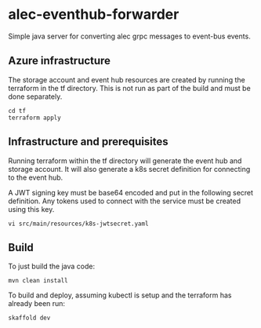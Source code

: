 # alec-eventhub-forwarder

Simple java server for converting alec grpc messages to event-bus events.

## Azure infrastructure

The storage account and event hub resources are created by running the terraform in the tf directory. This is not run as part of the build and must be done separately.

    cd tf
    terraform apply

## Infrastructure and prerequisites

Running terraform within the tf directory will generate the event hub and storage account. It will also generate a k8s secret definition for connecting to the event hub.

A JWT signing key must be base64 encoded and put in the following secret definition. Any tokens used to connect with the service must be created using this key.

    vi src/main/resources/k8s-jwtsecret.yaml
    
## Build

To just build the java code:

    mvn clean install

To build and deploy, assuming kubectl is setup and the terraform has already been run:

    skaffold dev
